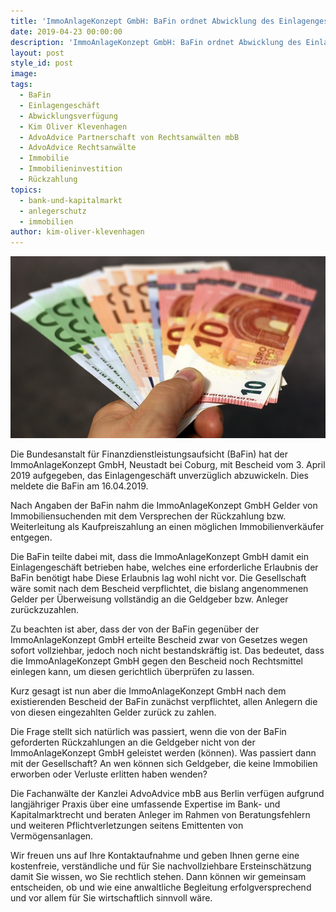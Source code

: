 ```yaml
---
title: 'ImmoAnlageKonzept GmbH: BaFin ordnet Abwicklung des Einlagengeschäft an'
date: 2019-04-23 00:00:00
description: 'ImmoAnlageKonzept GmbH: BaFin ordnet Abwicklung des Einlagengeschäft an'
layout: post
style_id: post
image:
tags:
  - BaFin
  - Einlagengeschäft
  - Abwicklungsverfügung
  - Kim Oliver Klevenhagen
  - AdvoAdvice Partnerschaft von Rechtsanwälten mbB
  - AdvoAdvice Rechtsanwälte
  - Immobilie
  - Immobilieninvestition
  - Rückzahlung
topics:
  - bank-und-kapitalmarkt
  - anlegerschutz
  - immobilien
author: kim-oliver-klevenhagen
---
```


![](/uploads/money-1005464-640-5.jpg)

Die Bundesanstalt für Finanzdienstleistungsaufsicht (BaFin) hat der ImmoAnlageKonzept GmbH, Neustadt bei Coburg, mit Bescheid vom 3. April 2019 aufgegeben, das Einlagengeschäft unverzüglich abzuwickeln. Dies meldete die BaFin am 16.04.2019.

Nach Angaben der BaFin nahm die ImmoAnlageKonzept GmbH Gelder von Immobiliensuchenden mit dem Versprechen der Rückzahlung bzw. Weiterleitung als Kaufpreiszahlung an einen möglichen Immobilienverkäufer entgegen.

Die BaFin teilte dabei mit, dass die ImmoAnlageKonzept GmbH damit ein Einlagengeschäft betrieben habe, welches eine erforderliche Erlaubnis der BaFin benötigt habe Diese Erlaubnis lag wohl nicht vor. Die Gesellschaft wäre somit nach dem Bescheid verpflichtet, die bislang angenommenen Gelder per Überweisung vollständig an die Geldgeber bzw. Anleger zurückzuzahlen.

Zu beachten ist aber, dass der von der BaFin gegenüber der ImmoAnlageKonzept GmbH erteilte Bescheid zwar von Gesetzes wegen sofort vollziehbar, jedoch noch nicht bestandskräftig ist. Das bedeutet, dass die ImmoAnlageKonzept GmbH gegen den Bescheid noch Rechtsmittel einlegen kann, um diesen gerichtlich überprüfen zu lassen.

Kurz gesagt ist nun aber die ImmoAnlageKonzept GmbH nach dem existierenden Bescheid der BaFin zunächst verpflichtet, allen Anlegern die von diesen eingezahlten Gelder zurück zu zahlen.

Die Frage stellt sich natürlich was passiert, wenn die von der BaFin geforderten Rückzahlungen an die Geldgeber nicht von der ImmoAnlageKonzept GmbH geleistet werden (können). Was passiert dann mit der Gesellschaft? An wen können sich Geldgeber, die keine Immobilien erworben oder Verluste erlitten haben wenden?

Die Fachanwälte der Kanzlei AdvoAdvice mbB aus Berlin verfügen aufgrund langjähriger Praxis über eine umfassende Expertise im Bank- und Kapitalmarktrecht und beraten Anleger im Rahmen von Beratungsfehlern und weiteren Pflichtverletzungen seitens Emittenten von Vermögensanlagen. 

Wir freuen uns auf Ihre Kontaktaufnahme und geben Ihnen gerne eine kostenfreie, verständliche und für Sie nachvollziehbare Ersteinschätzung damit Sie wissen, wo Sie rechtlich stehen. Dann können wir gemeinsam entscheiden, ob und wie eine anwaltliche Begleitung erfolgversprechend und vor allem für Sie wirtschaftlich sinnvoll wäre.